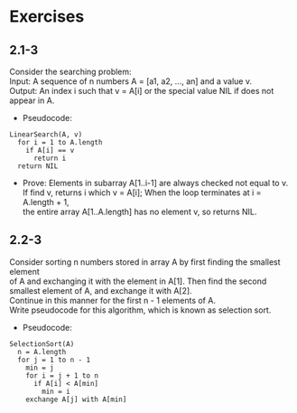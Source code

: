 # Exercises

## 2.1-3

Consider the searching problem: \
Input: A sequence of n numbers A = [a1, a2, ..., an] and a value v. \
Output: An index i such that v = A[i] or the special value NIL if does not
appear in A.

- Pseudocode:
```
LinearSearch(A, v)
  for i = 1 to A.length
    if A[i] == v
      return i
  return NIL
  ```

- Prove:
Elements in subarray A[1..i-1] are always checked not equal to v. \
If find v, returns i which v = A[i]; When the loop terminates at i = A.length + 1, \
the entire array A[1..A.length] has no element v, so returns NIL.


## 2.2-3

Consider sorting n numbers stored in array A by first finding the smallest element \
of A and exchanging it with the element in A[1]. Then find the second smallest
element of A, and exchange it with A[2]. \
Continue in this manner for the first n - 1
elements of A. \
Write pseudocode for this algorithm, which is known as selection
sort.

- Pseudocode:
```
SelectionSort(A)
  n = A.length
  for j = 1 to n - 1
    min = j
    for i = j + 1 to n
      if A[i] < A[min]
        min = i
    exchange A[j] with A[min]
```
